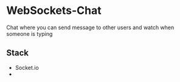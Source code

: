 # WebSockets-Chat
Chat where you can send message to other users and watch when someone is typing

## Stack
- Socket.io
- 